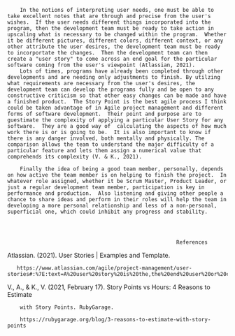 
        In the notions of interpreting user needs, one must be able to take excellent notes that are through and precise from the user's wishes.  If the user needs different things incorporated into the program, then the development team must be ready to take action in upscaling what is necessary to be changed within the program.  Whether it be different pictures, different colors, different context, or any other attribute the user desires, the development team must be ready to incorportate the changes.  Then the development team can then create a "user story" to come across an end goal for the particular software coming from the user's viewpoint (Atlassian, 2021).
        Lots of times, programs have already been completed through other developments and are needing only adjustments to finish. By utilzing what requirements are necessary from the user's desires, the development team can develop the programs fully and be open to any constructive criticism so that other easy changes can be made and have a finished product.  The Story Point is the best agile process I think could be taken advantage of in Agile project management and different forms of software development.  Their point and purpose are to guestimate the complexity of applying a particular User Story for any software.  They are a good way of  calculating the aspects of how much work there is or is going to be.  It is also important to know if there is any danger involved, both mentally and physically. The comparison allows the team to understand the major difficulty of a particular feature and lets them assign a numerical value that comprehends its complexity (V. & K., 2021).
        
        Finally the idea of being a good team member, personally, depends on how active the team member is on helping to finish the project.  In whatever role assigned, whether it be Scrum Master, Product Leader, or just a regular development team member, participation is key in performance and production.  Also listening and giving other people a chance to share ideas and perform in their roles will help the team in developing a more personal relationship and less of a non-personal, superficial one, which could inhibit any progress and stability.  

        
      
        
                                                          References
Atlassian. (2021). User Stories | Examples and Template. 

       https://www.atlassian.com/agile/project-management/user-stories#:%7E:text=A%20user%20story%20is%20the,the%20end%20user%20or%20customer.
       
V., A., & K., V. (2021, February 17). Story Points vs Hours: 4 Reasons to Estimate

        with Story Points. RubyGarage.

        https://rubygarage.org/blog/3-reasons-to-estimate-with-story-points

